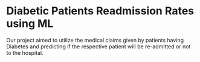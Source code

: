 # Diabetic Patients Readmission Rates using ML
Our project aimed to utilize the medical claims given by patients having Diabetes and predicting if the respective patient will be re-admitted or not to the hospital.
